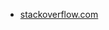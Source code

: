 * [stackoverflow.com](https://stackoverflow.com/questions/41739404/js-json-why-cant-i-add-json-feed-entryi-content-t-to-this-variable-definiti)
